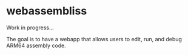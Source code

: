 # webassembliss

Work in progress...

The goal is to have a webapp that allows users to edit, run, and debug ARM64 assembly code.
